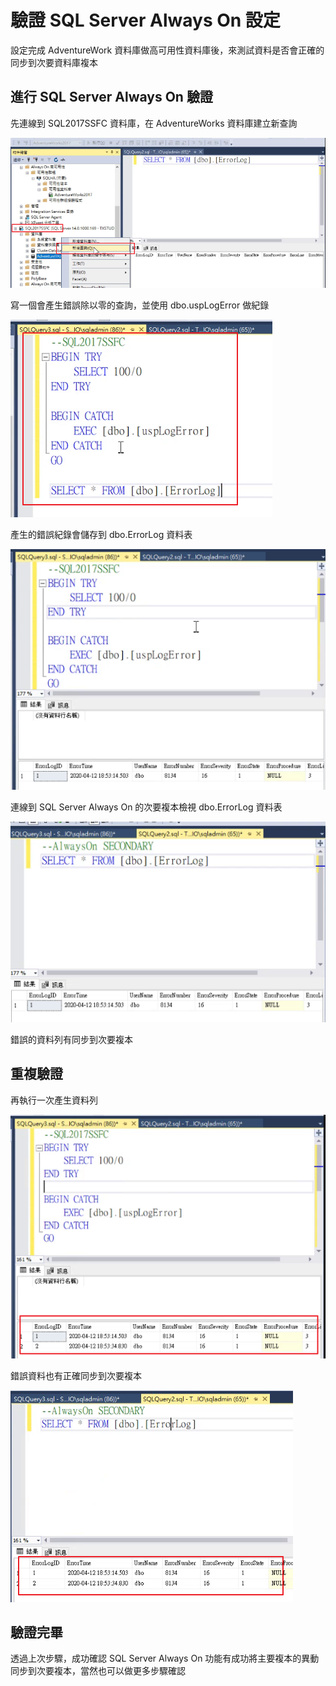 # 驗證 SQL Server Always On 設定

設定完成 AdventureWork 資料庫做高可用性資料庫後，來測試資料是否會正確的同步到次要資料庫複本

## 進行 SQL Server Always On 驗證

先連線到 SQL2017SSFC 資料庫，在 AdventureWorks 資料庫建立新查詢

![](https://raw.githubusercontent.com/txstudio/2020-12th-ironman/master/images/29/screenshot-01.png)

寫一個會產生錯誤除以零的查詢，並使用 dbo.uspLogError 做紀錄

![](https://raw.githubusercontent.com/txstudio/2020-12th-ironman/master/images/29/screenshot-02.png)

產生的錯誤紀錄會儲存到 dbo.ErrorLog 資料表

![](https://raw.githubusercontent.com/txstudio/2020-12th-ironman/master/images/29/screenshot-03.png)

連線到 SQL Server Always On 的次要複本檢視 dbo.ErrorLog 資料表

![](https://raw.githubusercontent.com/txstudio/2020-12th-ironman/master/images/29/screenshot-04.png)

錯誤的資料列有同步到次要複本

## 重複驗證

再執行一次產生資料列

![](https://raw.githubusercontent.com/txstudio/2020-12th-ironman/master/images/29/screenshot-05.png)

錯誤資料也有正確同步到次要複本

![](https://raw.githubusercontent.com/txstudio/2020-12th-ironman/master/images/29/screenshot-06.png)

## 驗證完畢

透過上次步驟，成功確認 SQL Server Always On 功能有成功將主要複本的異動同步到次要複本，當然也可以做更多步驟確認




